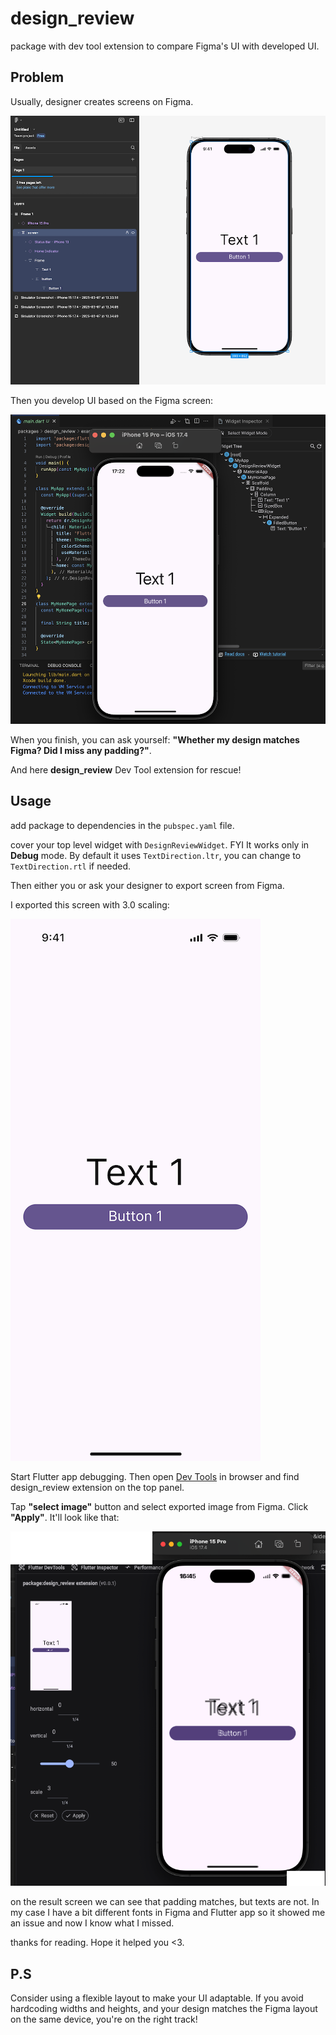 # design_review

package with dev tool extension to compare Figma's UI with developed UI.

## Problem

Usually, designer creates screens on Figma.

![figma](./readme/figma_screen.png)

Then you develop UI based on the Figma screen:

![development](./readme/developing_screen.png)

When you finish, you can ask yourself: **"Whether my design matches Figma? Did I miss any padding?"**.

And here **design_review** Dev Tool extension for rescue!

## Usage

add package to dependencies in the `pubspec.yaml` file.

cover your top level widget with `DesignReviewWidget`. FYI It works only in **Debug** mode. By default it uses `TextDirection.ltr`, you can change to `TextDirection.rtl` if needed.

Then either you or ask your designer to export screen from Figma.

I exported this screen with 3.0 scaling:

![figma_export](./readme/figma_export.png)

Start Flutter app debugging.
Then open [Dev Tools](https://docs.flutter.dev/tools/devtools#start) in browser and find design_review extension on the top panel.

Tap **"select image"** button and select exported image from Figma. Click **"Apply"**.
It'll look like that:

![result](./readme/result_screen.png)

on the result screen we can see that padding matches, but texts are not. In my case I have a bit different fonts in Figma and Flutter app so it showed me an issue and now I know what I missed.

thanks for reading. Hope it helped you <3.

## P.S

Consider using a flexible layout to make your UI adaptable. If you avoid hardcoding widths and heights, and your design matches the Figma layout on the same device, you're on the right track!
